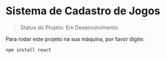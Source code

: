 <h1>Sistema de Cadastro de Jogos</h1>

>Status do Projeto: Em Desenvolvimento.

Para rodar este projeto na sua máquina, por favor digite:

```
npm install react
```          
